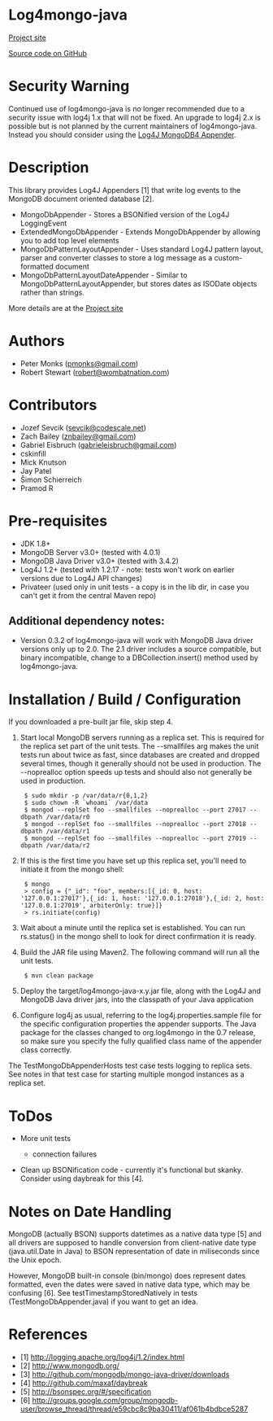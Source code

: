 Log4mongo-java
================

[Project site](https://log4mongo.atlassian.net/wiki/display/LOG4MONGO/Log4mongo+for+Java)

[Source code on GitHub](http://github.com/log4mongo/log4mongo-java)

# Security Warning
Continued use of log4mongo-java is no longer recommended due to a security issue with log4j 1.x that will not be fixed. An upgrade to log4j 2.x is possible but is not planned by the current maintainers of log4mongo-java. Instead you should consider using the [Log4J MongoDB4 Appender](https://logging.apache.org/log4j/2.x/log4j-mongodb4/index.html).

# Description
This library provides Log4J Appenders [1] that write log events to the
MongoDB document oriented database [2].

* MongoDbAppender - Stores a BSONified version of the Log4J LoggingEvent
* ExtendedMongoDbAppender - Extends MongoDbAppender by allowing you to add top level elements
* MongoDbPatternLayoutAppender - Uses standard Log4J pattern layout, parser and converter classes to store a log message as a custom-formatted document
* MongoDbPatternLayoutDateAppender - Similar to MongoDbPatternLayoutAppender, but stores dates as ISODate objects rather than strings.
    
More details are at the [Project site](https://log4mongo.atlassian.net/wiki/display/LOG4MONGO/Log4mongo+for+Java)

# Authors
* Peter Monks (pmonks@gmail.com)
* Robert Stewart (robert@wombatnation.com)

# Contributors
* Jozef Sevcik (sevcik@codescale.net)
* Zach Bailey (znbailey@gmail.com)
* Gabriel Eisbruch (gabrieleisbruch@gmail.com)
* cskinfill
* Mick Knutson
* Jay Patel
* Šimon Schierreich
* Pramod R

# Pre-requisites
* JDK 1.8+
* MongoDB Server v3.0+ (tested with 4.0.1)
* MongoDB Java Driver v3.0+ (tested with 3.4.2)
* Log4J 1.2+ (tested with 1.2.17 - note: tests won't work on earlier versions due to Log4J API changes)
* Privateer (used only in unit tests - a copy is in the lib dir, in case you can't get it
from the central Maven repo)

## Additional dependency notes:
* Version 0.3.2 of log4mongo-java will work with MongoDB Java driver versions only up
to 2.0. The 2.1 driver includes a source compatible, but binary incompatible, change to
a DBCollection.insert() method used by log4mongo-java.

	
# Installation / Build / Configuration
If you downloaded a pre-built jar file, skip step 4.

1. Start local MongoDB servers running as a replica set. This is required for the replica set
part of the unit tests. The --smallfiles arg makes the unit tests run about twice as fast,
since databases are created and dropped several times, though it generally should not
be used in production. The --noprealloc option speeds up tests and should also not generally
be used in production.
    
        $ sudo mkdir -p /var/data/r{0,1,2}
        $ sudo chown -R `whoami` /var/data
        $ mongod --replSet foo --smallfiles --noprealloc --port 27017 --dbpath /var/data/r0
        $ mongod --replSet foo --smallfiles --noprealloc --port 27018 --dbpath /var/data/r1
        $ mongod --replSet foo --smallfiles --noprealloc --port 27019 --dbpath /var/data/r2
    
2. If this is the first time you have set up this replica set, you'll need to initiate it from the mongo shell:

        $ mongo
        > config = {"_id": "foo", members:[{_id: 0, host: '127.0.0.1:27017'},{_id: 1, host: '127.0.0.1:27018'},{_id: 2, host: '127.0.0.1:27019', arbiterOnly: true}]}
        > rs.initiate(config)

3. Wait about a minute until the replica set is established. You can run rs.status() in the mongo shell to look for direct confirmation it is ready.

4. Build the JAR file using Maven2. The following command will run all the unit tests.

        $ mvn clean package

5. Deploy the target/log4mongo-java-x.y.jar file, along with the Log4J and MongoDB
Java driver jars, into the classpath of your Java application

6. Configure log4j as usual, referring to the log4j.properties.sample file for
the specific configuration properties the appender supports. The Java package for
the classes changed to org.log4mongo in the 0.7 release, so make sure you specify
the fully qualified class name of the appender class correctly.

The TestMongoDbAppenderHosts test case tests logging to replica sets. See notes in that test case
for starting multiple mongod instances as a replica set.


# ToDos
* More unit tests
  * connection failures
  
* Clean up BSONification code - currently it's functional but skanky.
  Consider using daybreak for this [4].

  
# Notes on Date Handling
MongoDB (actually BSON) supports datetimes as a native data type [5] 
and all drivers are supposed to handle conversion from client-native 
date type (java.util.Date in Java) to BSON representation of date in miliseconds
since the Unix epoch.

However, MongoDB built-in console (bin/mongo) does represent dates formatted,
even the dates were saved in native data type, which may be confusing [6].
See testTimestampStoredNatively in tests (TestMongoDbAppender.java) if you want to get an idea.

# References
* [1] http://logging.apache.org/log4j/1.2/index.html
* [2] http://www.mongodb.org/
* [3] http://github.com/mongodb/mongo-java-driver/downloads
* [4] http://github.com/maxaf/daybreak
* [5] http://bsonspec.org/#/specification
* [6] http://groups.google.com/group/mongodb-user/browse_thread/thread/e59cbc8c9ba30411/af061b4bdbce5287
